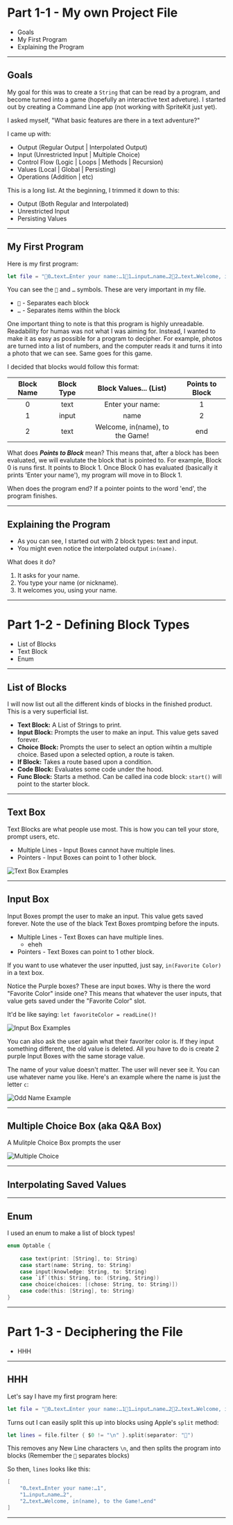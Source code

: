 # **Part 1-1 - My own Project File**

- Goals
- My First Program
- Explaining the Program

---
## **Goals**

My goal for this was to create a `String` that can be read by a program, and become turned into a game (hopefully an interactive text adveture). I started out by creating a Command Line app (not working with SpriteKit just yet).

I asked myself, "What basic features are there in a text adventure?"

I came up with:
- Output (Regular Output | Interpolated Output)
- Input (Unrestricted Input | Multiple Choice)
- Control Flow (Logic | Loops | Methods | Recursion)
- Values (Local | Global | Persisting)
- Operations (Addition | etc)

This is a long list. At the beginning, I trimmed it down to this:
- Output (Both Regular and Interpolated)
- Unrestricted Input
- Persisting Values

---
## **My First Program**

Here is my first program:
```swift
let file = "0…text…Enter your name:…11…input…name…22…text…Welcome, in(name), to the Game!…end"
```

You can see the `` and `…` symbols. These are very important in my file.
- `` - Separates each block
- `…` - Separates items within the block

One important thing to note is that this program is highly unreadable. Readability for humas was not what I was aiming for. Instead, I wanted to make it as easy as possible for a program to decipher. For example, photos are turned into a list of numbers, and the computer reads it and turns it into a photo that we can see. Same goes for this game.

I decided that blocks would follow this format:

Block Name | Block Type | Block Values... (List) | Points to Block |
:--: | :--: | :--: | :--:
0 | text | Enter your name: | 1
1 | input | name | 2
2 | text | Welcome, in(name), to the Game! | end

What does ***Points to Block*** mean? This means that, after a block has been evaluated, we will evalutate the block that is pointed to. For example, Block 0 is runs first. It points to Block 1. Once Block 0 has evaluated (basically it prints 'Enter your name'), my program will move in to Block 1.

When does the program end? If a pointer points to the word 'end', the program finishes.

---
## **Explaining the Program**

- As you can see, I started out with 2 block types: text and input.
- You might even notice the interpolated output `in(name)`.

What does it do?
 1. It asks for your name.
 2. You type your name (or nickname).
 3. It welcomes you, using your name.

---


# **Part 1-2 - Defining Block Types**

- List of Blocks
- Text Block
- Enum

---
## **List of Blocks**

I will now list out all the different kinds of blocks in the finished product. This is a very superficial list.

- **Text Block:** A List of Strings to print.
- **Input Block:** Prompts the user to make an input. This value gets saved forever.
- **Choice Block:** Prompts the user to select an option wihtin a multiple choice. Based upon a selected option, a route is taken.
- **If Block:** Takes a route based upon a condition.
- **Code Block:** Evaluates some code under the hood.
- **Func Block:** Starts a method. Can be called ina code block: `start()` will point to the starter block.

---
## **Text Box**

Text Blocks are what people use most. This is how you can tell your store, prompt users, etc.

- Multiple Lines - Input Boxes cannot have multiple lines.
- Pointers - Input Boxes can point to 1 other block.

![Text Box Examples](IMG_1356.jpg)

---
## **Input Box**

Input Boxes prompt the user to make an input. This value gets saved forever. Note the use of the black Text Boxes promtping before the inputs.

- Multiple Lines - Text Boxes can have multiple lines.
   - eheh
- Pointers - Text Boxes can point to 1 other block.

If you want to use whatever the user inputted, just say, `in(Favorite Color)` in a text box.

Notice the Purple boxes? These are input boxes. Why is there the word "Favorite Color" inside one? This means that whatever the user inputs, that value gets saved under the "Favorite Color" slot.

It'd be like saying: `let favoriteColor = readLine()!`

![Input Box Examples](IMG_1357.jpg)

You can also ask the user again what their favoriter color is. If they input something different, the old value is deleted. All you have to do is create 2 purple Input Boxes with the same storage value.

The name of your value doesn't matter. The user will never see it. You can use whatever name you like. Here's an example where the name is just the letter `c`:

![Odd Name Example](IMG_1359.jpg)


---
## **Multiple Choice Box (aka Q&A Box)**

A Mulitple Choice Box prompts the user

![Multiple Choice](IMG_1360.jpg)


---
## **Interpolating Saved Values**




---
## **Enum**

I used an enum to make a list of block types!

```swift
enum Optable {
    
    case text(print: [String], to: String)
    case start(name: String, to: String)
    case input(knowledge: String, to: String)
    case `if`(this: String, to: (String, String))
    case choice(choices: [(chose: String, to: String)])
    case code(this: [String], to: String)
}
```

---


# **Part 1-3 - Deciphering the File**

- HHH

---
## **HHH**

Let's say I have my first program here:
```swift
let file = "0…text…Enter your name:…11…input…name…22…text…Welcome, in(name), to the Game!…end"
```

Turns out I can easily split this up into blocks using Apple's `split` method:

```swift
let lines = file.filter { $0 != "\n" }.split(separator: "")
```
This removes any New Line characters `\n`, and then splits the program into blocks (Remember the `` separates blocks)

So then, `lines` looks like this:

```swift
[
    "0…text…Enter your name:…1",
    "1…input…name…2",
    "2…text…Welcome, in(name), to the Game!…end"
]
```



---